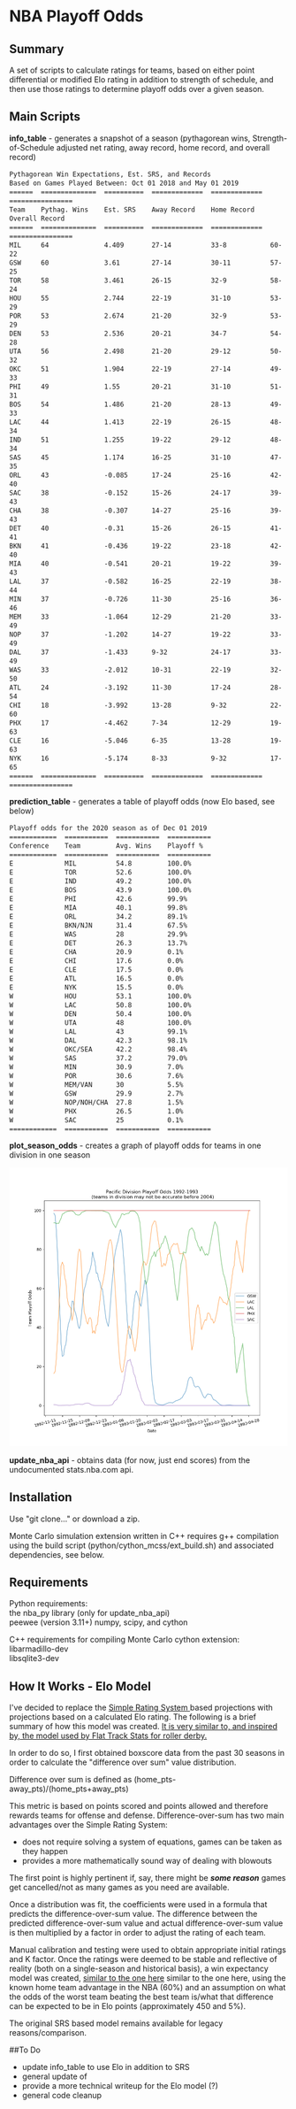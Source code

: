 # NBA Playoff Odds




## Summary 
A set of scripts to calculate ratings for teams, based on either point differential or modified Elo rating in addition to strength of schedule, and then use those ratings to determine playoff odds over a given season. 

## Main Scripts
**info_table** - generates a snapshot of a season (pythagorean wins, Strength-of-Schedule adjusted net rating, away record, home record, and overall record)

	Pythagorean Win Expectations, Est. SRS, and Records 
	Based on Games Played Between: Oct 01 2018 and May 01 2019
	======  ==============  ==========  =============  =============  ================
	Team    Pythag. Wins    Est. SRS    Away Record    Home Record    Overall Record
	======  ==============  ==========  =============  =============  ================
	MIL     64              4.409       27-14          33-8           60-22
	GSW     60              3.61        27-14          30-11          57-25
	TOR     58              3.461       26-15          32-9           58-24
	HOU     55              2.744       22-19          31-10          53-29
	POR     53              2.674       21-20          32-9           53-29
	DEN     53              2.536       20-21          34-7           54-28
	UTA     56              2.498       21-20          29-12          50-32
	OKC     51              1.904       22-19          27-14          49-33
	PHI     49              1.55        20-21          31-10          51-31
	BOS     54              1.486       21-20          28-13          49-33
	LAC     44              1.413       22-19          26-15          48-34
	IND     51              1.255       19-22          29-12          48-34
	SAS     45              1.174       16-25          31-10          47-35
	ORL     43              -0.085      17-24          25-16          42-40
	SAC     38              -0.152      15-26          24-17          39-43
	CHA     38              -0.307      14-27          25-16          39-43
	DET     40              -0.31       15-26          26-15          41-41
	BKN     41              -0.436      19-22          23-18          42-40
	MIA     40              -0.541      20-21          19-22          39-43
	LAL     37              -0.582      16-25          22-19          38-44
	MIN     37              -0.726      11-30          25-16          36-46
	MEM     33              -1.064      12-29          21-20          33-49
	NOP     37              -1.202      14-27          19-22          33-49
	DAL     37              -1.433      9-32           24-17          33-49
	WAS     33              -2.012      10-31          22-19          32-50
	ATL     24              -3.192      11-30          17-24          28-54
	CHI     18              -3.992      13-28          9-32           22-60
	PHX     17              -4.462      7-34           12-29          19-63
	CLE     16              -5.046      6-35           13-28          19-63
	NYK     16              -5.174      8-33           9-32           17-65
	======  ==============  ==========  =============  =============  ================

**prediction_table** - generates a table of playoff odds (now Elo based, see below)
	
	Playoff odds for the 2020 season as of Dec 01 2019
	============  ===========  ===========  ===========
	Conference    Team         Avg. Wins    Playoff %
	============  ===========  ===========  ===========
	E             MIL          54.8         100.0%
	E             TOR          52.6         100.0%
	E             IND          49.2         100.0%
	E             BOS          43.9         100.0%
	E             PHI          42.6         99.9%
	E             MIA          40.1         99.8%
	E             ORL          34.2         89.1%
	E             BKN/NJN      31.4         67.5%
	E             WAS          28           29.9%
	E             DET          26.3         13.7%
	E             CHA          20.9         0.1%
	E             CHI          17.6         0.0%
	E             CLE          17.5         0.0%
	E             ATL          16.5         0.0%
	E             NYK          15.5         0.0%
	W             HOU          53.1         100.0%
	W             LAC          50.8         100.0%
	W             DEN          50.4         100.0%
	W             UTA          48           100.0%
	W             LAL          43           99.1%
	W             DAL          42.3         98.1%
	W             OKC/SEA      42.2         98.4%
	W             SAS          37.2         79.0%
	W             MIN          30.9         7.0%
	W             POR          30.6         7.6%
	W             MEM/VAN      30           5.5%
	W             GSW          29.9         2.7%
	W             NOP/NOH/CHA  27.8         1.5%
	W             PHX          26.5         1.0%
	W             SAC          25           0.1%
	============  ===========  ===========  ===========


**plot_season_odds** - creates a graph of playoff odds for teams in one division in one season

![Playoff odds for Pacific Division, 2019](https://raw.githubusercontent.com/martinm43/nba_playoff_odds/master/src/README_example.png) 

**update_nba_api** - obtains data (for now, just end scores) from the undocumented stats.nba.com api.

## Installation

Use "git clone..." or download a zip.

Monte Carlo simulation extension written in C++ requires g++ compilation using the build script (python/cython_mcss/ext_build.sh) and associated dependencies, see below.

## Requirements

Python requirements:  
the nba_py library (only for update_nba_api)  
peewee (version 3.11+)
numpy, scipy, and cython  

C++ requirements for compiling Monte Carlo cython extension:  
libarmadillo-dev   
libsqlite3-dev  

## How It Works  - Elo Model
I've decided to replace the [Simple Rating System ](https://www.sports-reference.com/blog/2015/03/srs-calculation-details/)  based projections with projections based on a calculated Elo rating. The following is a brief summary of how this model was created. [It is very similar to, and inspired by, the model used by Flat Track Stats for roller derby.](https://web.archive.org/web/20200930184302/https://flattrackstats.com/about/algorithm/detailed) 

In order to do so, I first obtained boxscore data from the past 30 seasons in order to calculate the "difference over sum" value distribution. 

Difference over sum is defined as (home_pts-away_pts)/(home_pts+away_pts)

This metric is based on points scored and points allowed and therefore rewards teams for offense and defense. Difference-over-sum has two main advantages over the Simple Rating System:

* does not require solving a system of equations, games can be taken as they happen
* provides a more mathematically sound way of dealing with blowouts

The first point is highly pertinent if, say, there might be ***some reason*** games get cancelled/not as many games as you need are available.

Once a distribution was fit, the coefficients were used in a formula that predicts the difference-over-sum value. The difference between the predicted difference-over-sum value and actual difference-over-sum value is then multiplied by a factor in order to adjust the rating of each team.

Manual calibration and testing were used to obtain appropriate initial ratings and K factor. Once the ratings were deemed to be stable and reflective of reality (both on a single-season and historical basis), a win expectancy model was created, [similar to the one here](http://www.eloratings.net/about) similar to the one here, using the known home team advantage in the NBA (60%) and an assumption on what the odds of the worst team beating the best team is/what that difference can be expected to be in Elo points (approximately 450 and 5%).

The original SRS based model remains available for legacy reasons/comparison.

##To Do
* update info_table to use Elo in addition to SRS
* general update of 
* provide a more technical writeup for the Elo model (?)
* general code cleanup


